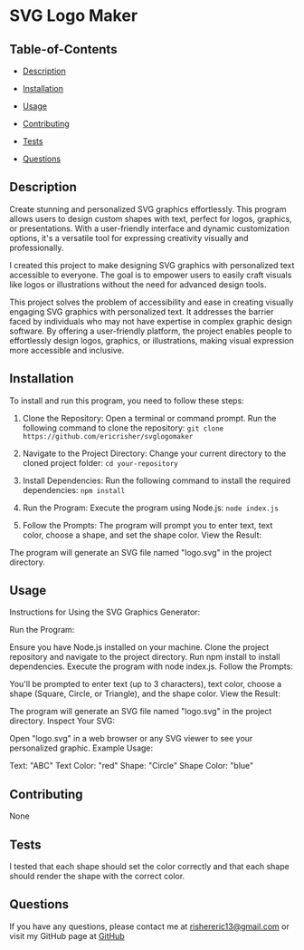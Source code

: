 
  # SVG Logo Maker

  

   ## Table-of-Contents

  * [Description](#description)
  * [Installation](#installation)
  * [Usage](#usage)
  
  * [Contributing](#contributing)
  * [Tests](#tests)
  * [Questions](#questions)
 

  ## Description
  Create stunning and personalized SVG graphics effortlessly. This program allows users to design custom shapes with text, perfect for logos, graphics, or presentations. With a user-friendly interface and dynamic customization options, it's a versatile tool for expressing creativity visually and professionally.

  I created this project to make designing SVG graphics with personalized text accessible to everyone. The goal is to empower users to easily craft visuals like logos or illustrations without the need for advanced design tools.

  This project solves the problem of accessibility and ease in creating visually engaging SVG graphics with personalized text. It addresses the barrier faced by individuals who may not have expertise in complex graphic design software. By offering a user-friendly platform, the project enables people to effortlessly design logos, graphics, or illustrations, making visual expression more accessible and inclusive.
 

  ## Installation
  To install and run this program, you need to follow these steps:

1. Clone the Repository:
Open a terminal or command prompt.
Run the following command to clone the repository:
`git clone https://github.com/ericrisher/svglogomaker`

2. Navigate to the Project Directory:
Change your current directory to the cloned project folder:
`cd your-repository`

3. Install Dependencies:
Run the following command to install the required dependencies:
`npm install`

4. Run the Program:
Execute the program using Node.js:
`node index.js`

5. Follow the Prompts:
The program will prompt you to enter text, text color, choose a shape, and set the shape color.
View the Result:

The program will generate an SVG file named "logo.svg" in the project directory.

  ## Usage
  Instructions for Using the SVG Graphics Generator:

Run the Program:

Ensure you have Node.js installed on your machine.
Clone the project repository and navigate to the project directory.
Run npm install to install dependencies.
Execute the program with node index.js.
Follow the Prompts:

You'll be prompted to enter text (up to 3 characters), text color, choose a shape (Square, Circle, or Triangle), and the shape color.
View the Result:

The program will generate an SVG file named "logo.svg" in the project directory.
Inspect Your SVG:

Open "logo.svg" in a web browser or any SVG viewer to see your personalized graphic.
Example Usage:

Text: "ABC"
Text Color: "red"
Shape: "Circle"
Shape Color: "blue"

  ## Contributing
  None

  ## Tests
  I tested that each shape should set the color correctly and that each shape should render the shape with the correct color.

  ## Questions
  If you have any questions, please contact me at 
  rishereric13@gmail.com
  or visit my GitHub page at
  [GitHub](https://github.com/ericrisher)

